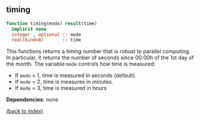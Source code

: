 
## timing

```fortran
function timing(mode) result(time)
  implicit none
  integer , optional :: mode
  real(kind=8)       :: time
```

This functions returns a timing number that is robust to parallel computing. In particular, it returns the number of seconds since 00:00h of the 1st day of the month. The variable ```mode``` controls how time is measured:

- If ```mode``` = 1, time is measured in seconds (default).
- If ```mode``` = 2, time is measures in minutes.
- If ```mode``` = 3, time is measured in hours

**Dependencies**: none

[(back to index)](index.md)